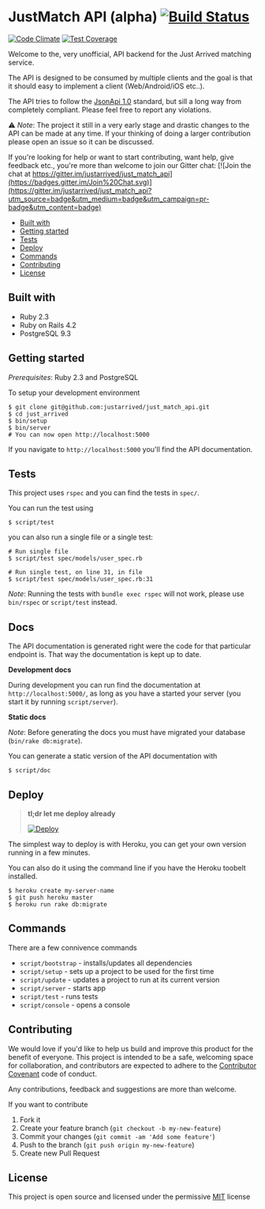 # JustMatch API (alpha) [![Build Status](https://travis-ci.org/justarrived/just_match_api.svg?branch=master)](https://travis-ci.org/justarrived/just_match_api)

[![Code Climate](https://codeclimate.com/github/justarrived/just_match_api/badges/gpa.svg)](https://codeclimate.com/github/justarrived/just_match_api) [![Test Coverage](https://codeclimate.com/github/justarrived/just_match_api/badges/coverage.svg)](https://codeclimate.com/github/justarrived/just_match_api/coverage)

Welcome to the, very unofficial, API backend for the Just Arrived matching service.

The API is designed to be consumed by multiple clients and the goal is that it should easy to implement a client (Web/Android/iOS etc..).

The API tries to follow the [JsonApi 1.0](http://jsonapi.org/) standard, but sill a long way from completely compliant. Please feel free to report any violations.

:warning: _Note_: The project it still in a very early stage and drastic changes to the API can be made at any time. If your thinking of doing a larger contribution please open an issue so it can be discussed.

If you're looking for help or want to start contributing, want help, give feedback etc., you're more than welcome to join our Gitter chat:  [![Join the chat at https://gitter.im/justarrived/just_match_api](https://badges.gitter.im/Join%20Chat.svg)](https://gitter.im/justarrived/just_match_api?utm_source=badge&utm_medium=badge&utm_campaign=pr-badge&utm_content=badge)

* [Built with](#built-with)
* [Getting started](#getting-started)
* [Tests](#tests)
* [Deploy](#deploy)
* [Commands](#commands)
* [Contributing](#contributing)
* [License](#license)

## Built with

* Ruby 2.3
* Ruby on Rails 4.2
* PostgreSQL 9.3

## Getting started

_Prerequisites_: Ruby 2.3 and PostgreSQL

To setup your development environment

```
$ git clone git@github.com:justarrived/just_match_api.git
$ cd just_arrived
$ bin/setup
$ bin/server
# You can now open http://localhost:5000
```

If you navigate to `http://localhost:5000` you'll find the API documentation.

## Tests

This project uses `rspec` and you can find the tests in `spec/`.

You can run the test using

```
$ script/test
```

you can also run a single file or a single test:

```
# Run single file
$ script/test spec/models/user_spec.rb

# Run single test, on line 31, in file
$ script/test spec/models/user_spec.rb:31
```

_Note_: Running the tests with `bundle exec rspec` will not work, please use `bin/rspec` or `script/test` instead.


## Docs

The API documentation is generated right were the code for that particular endpoint is.
That way the documentation is kept up to date.

__Development docs__

During development you can run find the documentation at `http://localhost:5000/`, as long as you have a started your server (you start it by running `script/server`).

__Static docs__

_Note_: Before generating the docs you must have migrated your database (`bin/rake db:migrate`).

You can generate a static version of the API documentation with

```
$ script/doc
```

## Deploy

> __tl;dr let me deploy already__
>
> [![Deploy](https://www.herokucdn.com/deploy/button.svg)](https://heroku.com/deploy?template=https://github.com/justarrived/just_match_api)


The simplest way to deploy is with Heroku, you can get your own version running in a few minutes.

You can also do it using the command line if you have the Heroku toobelt installed.

```
$ heroku create my-server-name
$ git push heroku master
$ heroku run rake db:migrate
```

## Commands

There are a few connivence commands

* `script/bootstrap` - installs/updates all dependencies
* `script/setup` - sets up a project to be used for the first time
* `script/update` - updates a project to run at its current version
* `script/server` - starts app
* `script/test` - runs tests
* `script/console` - opens a console

## Contributing

We would love if you'd like to help us build and improve this product for the
benefit of everyone. This project is intended to be a safe, welcoming space for collaboration, and contributors are expected to adhere to the [Contributor Covenant](http://contributor-covenant.org/) code of conduct.

Any contributions, feedback and suggestions are more than welcome.

If you want to contribute

1. Fork it
2. Create your feature branch (`git checkout -b my-new-feature`)
3. Commit your changes (`git commit -am 'Add some feature'`)
4. Push to the branch (`git push origin my-new-feature`)
5. Create new Pull Request

## License

This project is open source and licensed under the permissive [MIT](LICENSE.txt) license

